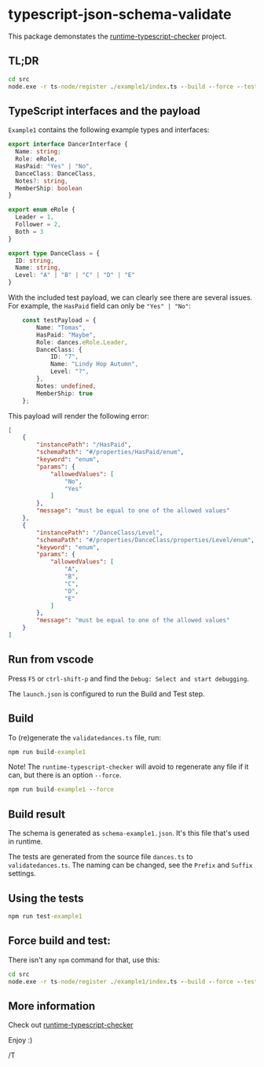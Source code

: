 # typescript-json-schema-validate

This package demonstates the [runtime-typescript-checker](https://www.npmjs.com/package/runtime-typescript-checker) project.

## TL;DR

 ```cmd
 cd src
 node.exe -r ts-node/register ./example1/index.ts --build --force --test
 ```

## TypeScript interfaces and the payload

`Example1` contains the following example types and interfaces:

```typescript
export interface DancerInterface {
  Name: string;
  Role: eRole,
  HasPaid: "Yes" | "No",
  DanceClass: DanceClass,
  Notes?: string,
  MemberShip: boolean
}

export enum eRole {
  Leader = 1,
  Follower = 2,
  Both = 3
}

export type DanceClass = {
  ID: string,
  Name: string,
  Level: "A" | "B" | "C" | "D" | "E"
}
```

With the included test payload, we can clearly see there are several issues. For example, the `HasPaid` field can only be `"Yes" | "No"`:

```typescript
    const testPayload = {
        Name: "Tomas",
        HasPaid: "Maybe",
        Role: dances.eRole.Leader,
        DanceClass: {
            ID: "7",
            Name: "Lindy Hop Autumn",
            Level: "?",
        },
        Notes: undefined,
        MemberShip: true
    };
```

This payload will render the following error:

```json
[
    {
        "instancePath": "/HasPaid",
        "schemaPath": "#/properties/HasPaid/enum",
        "keyword": "enum",
        "params": {
            "allowedValues": [
                "No",
                "Yes"
            ]
        },
        "message": "must be equal to one of the allowed values"
    },
    {
        "instancePath": "/DanceClass/Level",
        "schemaPath": "#/properties/DanceClass/properties/Level/enum",
        "keyword": "enum",
        "params": {
            "allowedValues": [
                "A",
                "B",
                "C",
                "D",
                "E"
            ]
        },
        "message": "must be equal to one of the allowed values"
    }
]
```

## Run from vscode

Press `F5` or `ctrl-shift-p` and find the `Debug: Select and start debugging`.

The `launch.json` is configured to run the Build and Test step.

## Build

To (re)generate the `validatedances.ts` file, run:

```cmd
npm run build-example1 
```

Note! The `runtime-typescript-checker` will avoid to regenerate any file if it can, but there is an option `--force`.

```cmd
npm run build-example1 --force
```

## Build result

The schema is generated as `schema-example1.json`. It's this file that's used in runtime.

The tests are generated from the source file `dances.ts` to `validatedances.ts`. The naming can be changed, see the `Prefix` and `Suffix` settings.

## Using the tests

```cmd
npm run test-example1
```

## Force build and test:

There isn't any `npm` command for that, use this:

```cmd
cd src
node.exe -r ts-node/register ./example1/index.ts --build --force --test
```

## More information

Check out [runtime-typescript-checker](https://www.npmjs.com/package/runtime-typescript-checker)

Enjoy :)

/T


